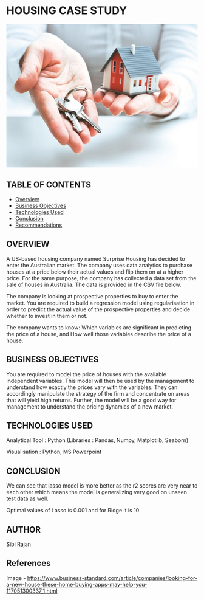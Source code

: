 # HOUSING CASE STUDY
<p align="center">
 <img  src="1.png">
</p>


## TABLE OF CONTENTS
* [Overview](#overview)
* [Business Objectives](#business-objectives)
* [Technologies Used](#technologies-used)
* [Conclusion](#conclusion)
* [Recommendations](#recommendations)

<!-- You can include any other section that is pertinent to your problem -->
## OVERVIEW

A US-based housing company named Surprise Housing has decided to enter the Australian market. The company uses data analytics to purchase houses at a price below their actual values and flip them on at a higher price. For the same purpose, the company has collected a data set from the sale of houses in Australia. The data is provided in the CSV file below.
 
The company is looking at prospective properties to buy to enter the market. You are required to build a regression model using regularisation in order to predict the actual value of the prospective properties and decide whether to invest in them or not.
 
The company wants to know:
Which variables are significant in predicting the price of a house, and
How well those variables describe the price of a house.

## BUSINESS OBJECTIVES

You are required to model the price of houses with the available independent variables. This model will then be used by the management to understand how exactly the prices vary with the variables. They can accordingly manipulate the strategy of the firm and concentrate on areas that will yield high returns. Further, the model will be a good way for management to understand the pricing dynamics of a new market.


## TECHNOLOGIES USED

Analytical Tool : Python
                  (Libraries : Pandas, Numpy, Matplotlib, Seaborn)
                  
Visualisation   : Python, MS Powerpoint


## CONCLUSION
We can see that lasso model is more better as the r2 scores are very near to each other which means the model is generalizing very good on unseen test data as well.

Optimal values of Lasso is 0.001 and for Ridge it is 10


## AUTHOR
Sibi Rajan 

## References
Image - https://www.business-standard.com/article/companies/looking-for-a-new-house-these-home-buying-apps-may-help-you-117051300337_1.html
